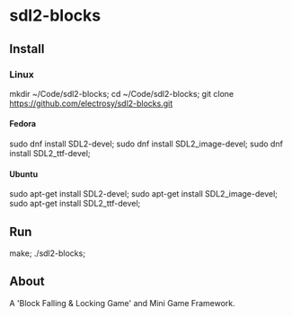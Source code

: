 # sdl2-blocks

## Install

### Linux

mkdir ~/Code/sdl2-blocks;
cd ~/Code/sdl2-blocks;
git clone <https://github.com/electrosy/sdl2-blocks.git>

#### Fedora

sudo dnf install SDL2-devel; sudo dnf install SDL2_image-devel; sudo dnf install SDL2_ttf-devel;

#### Ubuntu

sudo apt-get install SDL2-devel; sudo apt-get install SDL2_image-devel; sudo apt-get install SDL2_ttf-devel;

## Run

make; ./sdl2-blocks;

## About

A 'Block Falling & Locking Game' and Mini Game Framework.
